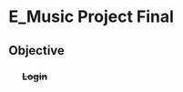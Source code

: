 # E_Music Project Final 


<h2>Objective</h2>
<ul>
    <h3  style="text-decoration: line-through" >Login</h3>
</ul>
